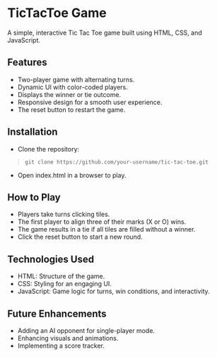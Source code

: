 # TicTacToe Game
A simple, interactive Tic Tac Toe game built using HTML, CSS, and JavaScript.

## Features
- Two-player game with alternating turns.
- Dynamic UI with color-coded players.
- Displays the winner or tie outcome.
- Responsive design for a smooth user experience.
- The reset button to restart the game.

## Installation
- Clone the repository:
> `git clone https://github.com/your-username/tic-tac-toe.git`
- Open index.html in a browser to play.

## How to Play
- Players take turns clicking tiles.
- The first player to align three of their marks (X or O) wins.
- The game results in a tie if all tiles are filled without a winner.
- Click the reset button to start a new round.

## Technologies Used
- HTML: Structure of the game.
- CSS: Styling for an engaging UI.
- JavaScript: Game logic for turns, win conditions, and interactivity.

## Future Enhancements
- Adding an AI opponent for single-player mode.
- Enhancing visuals and animations.
- Implementing a score tracker.


